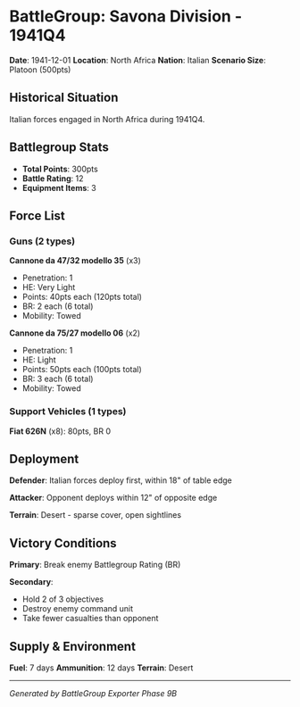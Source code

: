 # BattleGroup: Savona Division - 1941Q4

**Date**: 1941-12-01
**Location**: North Africa
**Nation**: Italian
**Scenario Size**: Platoon (500pts)

## Historical Situation

Italian forces engaged in North Africa during 1941Q4.

## Battlegroup Stats

- **Total Points**: 300pts
- **Battle Rating**: 12
- **Equipment Items**: 3

## Force List

### Guns (2 types)

**Cannone da 47/32 modello 35** (x3)
- Penetration: 1
- HE: Very Light
- Points: 40pts each (120pts total)
- BR: 2 each (6 total)
- Mobility: Towed

**Cannone da 75/27 modello 06** (x2)
- Penetration: 1
- HE: Light
- Points: 50pts each (100pts total)
- BR: 3 each (6 total)
- Mobility: Towed

### Support Vehicles (1 types)

**Fiat 626N** (x8): 80pts, BR 0

## Deployment

**Defender**: Italian forces deploy first, within 18" of table edge

**Attacker**: Opponent deploys within 12" of opposite edge

**Terrain**: Desert - sparse cover, open sightlines

## Victory Conditions

**Primary**: Break enemy Battlegroup Rating (BR)

**Secondary**:
- Hold 2 of 3 objectives
- Destroy enemy command unit
- Take fewer casualties than opponent

## Supply & Environment

**Fuel**: 7 days
**Ammunition**: 12 days
**Terrain**: Desert

---

*Generated by BattleGroup Exporter Phase 9B*

